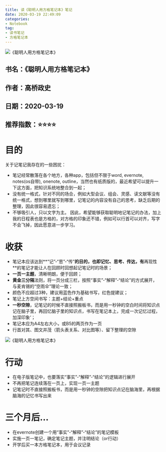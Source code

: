 ```yaml
---
title: 读《聪明人用方格笔记本》笔记
date: 2020-03-19 22:49:09
categories:
- Notebook
tag:
- 读书笔记
- 方格笔记本
--- 
```


![《聪明人用方格笔记本》](https://tva1.sinaimg.cn/large/00831rSTgy1gczmlci2dxj30n80w9wjn.jpg "《聪明人用方格笔记本》")

## 书名：《聪明人用方格笔记本》
## 作者：高桥政史
## 日期：2020-03-19
## 推荐指数：⭐️⭐️⭐️⭐️

# 目的
关于记笔记我存在的一些困扰：
- 笔记经常散落在各个地方，各种app，包括但不限于word, evernote, notes(os自带), onenote, outline，当然也有纸质版的，最近希望可以提升一下这方面，把知识系统地整合到一起；
- 没有统一格式，针对不同的场合，例如大型会议、组会、灵感、读文献等没有统一格式，想到哪里就写到哪里，记笔记的内容没有自己的思考，缺乏后期的整理，因此很容易遗忘；
- 不够吸引人，只以文字为主。
因此，希望能够获取聪明地记笔记的办法，加上我的日程表也是方格的，对方格的印象还不错，例如可以行首可以对齐，写字不会飞掉，因此愿意进一步学习。

# 收获
- 笔记本应该达到**“记”-“思”-“传”**的目的，也即记忆、思考、传达，有**再现性**的笔记才能让人在回顾时回想起记笔记时的场景；
- **一页一主题**，清晰明朗，便于回顾；
- **黄金三分隔**法则，将一页分成三栏，按照“事实”-“解释”-“结论”的方式展开，与麦肯锡的“空雨伞”理论一致；
- 颜色不应超过3种，建议用蓝色作为基础书写，红色提建议；
- 笔记上方空间书写：主题+结论+重点
- **一秒空隙**，记笔记的时候不直接照搬板书，而是用一秒钟的空白时间将知识点记在脑子里，再回忆脑子里的知识点，书写在笔记本上，完成一次记忆过程，加深印象‘；
- 笔记本应为A4左右大小，或B5的两页作为一页
- 行首对其、图文并茂（箭头表关系、对比图等）、留下整理的空隙

![《聪明人用方格笔记本》](https://tva1.sinaimg.cn/large/00831rSTgy1gcznfa295nj30u00ktq5y.jpg "《聪明人用方格笔记本》")

# 行动
- 在电子版笔记中，也要落实“事实”-“解释”-“结论”的逻辑进行展开
- 不再把笔记连续落在一页上，实现一页一主题
- 记笔记时不直接照搬板书，而是用一秒钟的空隙把知识点记在脑海里，再根据脑海的记忆书写出来

# 三个月后…
- 在evernote创建一个用“事实”-“解释”-“结论”的笔记模板
- 实施一页一笔记，确定笔记主题，并注明结论（or行动）
- 开学后买一本方格笔记本，用于会议记录


